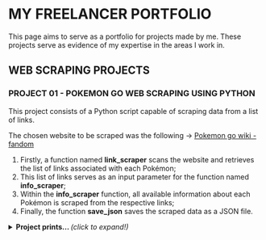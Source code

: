 # MY FREELANCER PORTFOLIO

This page aims to serve as a portfolio for projects made by me. These projects serve as evidence of my expertise in the areas I work in.

## WEB SCRAPING PROJECTS

### PROJECT 01 - POKEMON GO WEB SCRAPING USING PYTHON

This project consists of a Python script capable of scraping data from a list of links.

The chosen website to be scraped was the following -> [Pokemon go wiki - fandom](https://pokemongo.fandom.com/wiki/)

1. Firstly, a function named **link_scraper** scans the website and retrieves the list of links associated with each Pokémon;
2. This list of links serves as an input parameter for the function named **info_scraper**;
3. Within the **info_scraper** function, all available information about each Pokémon is scraped from the respective links;
4. Finally, the function **save_json** saves the scraped data as a JSON file.

<details>
  <summary> <b> Project prints... </b> <i>(click to expand!)</i> </summary>
  <br>

![Code overview](https://github.com/fcastro25/upwork_web_scraping_portfolio/blob/main/01.PNG)
Code overview

![Terminal when code is running](https://github.com/fcastro25/upwork_web_scraping_portfolio/blob/main/02.PNG)
Terminal when code is running

![Excerpt from json file of scraped data](https://github.com/fcastro25/upwork_web_scraping_portfolio/blob/main/03.PNG)
Excerpt from json file of scraped data

---
  
</details>

